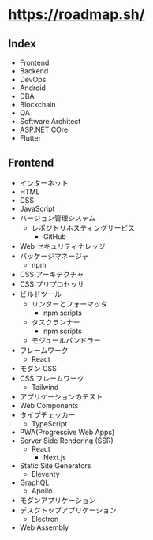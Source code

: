 # https://roadmap.sh/

## Index

- Frontend
- Backend
- DevOps
- Android
- DBA
- Blockchain
- QA
- Software Architect
- ASP.NET COre
- Flutter

## Frontend

- インターネット
- HTML
- CSS
- JavaScript
- バージョン管理システム
  - レポジトリホスティングサービス
    - GitHub
- Web セキュリティナレッジ
- パッケージマネージャ
  - npm
- CSS アーキテクチャ
- CSS プリプロセッサ
- ビルドツール
  - リンターとフォーマッタ
    - npm scripts
  - タスクランナー
    - npm scripts
  - モジュールバンドラー
- フレームワーク
  - React
- モダン CSS
- CSS フレームワーク
  - Tailwind
- アプリケーションのテスト
- Web Components
- タイプチェッカー
  - TypeScript
- PWA(Progressive Web Apps)
- Server Side Rendering (SSR)
  - React
    - Next.js
- Static Site Generators
  - Eleventy
- GraphQL
  - Apollo
- モダンアプリケーション
- デスクトップアプリケーション
  - Electron
- Web Assembly
